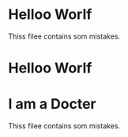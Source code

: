 # Helloo Worlf

Thiss filee contains som mistakes.

# Helloo Worlf
# I am a Docter

Thiss filee contains som mistakes.

